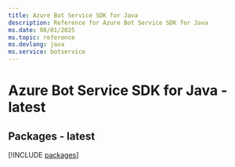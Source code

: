```yaml
---
title: Azure Bot Service SDK for Java
description: Reference for Azure Bot Service SDK for Java
ms.date: 08/01/2025
ms.topic: reference
ms.devlang: java
ms.service: botservice
---
```

# Azure Bot Service SDK for Java - latest
## Packages - latest
[!INCLUDE [packages](bot-service-index.md)]